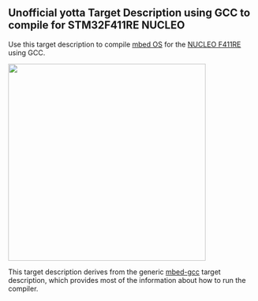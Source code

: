 ## Unofficial yotta Target Description using GCC to compile for STM32F411RE NUCLEO

Use this target description to compile [mbed
OS](http://www.mbed.com/en/development/software/mbed-os/) for the [NUCLEO F411RE](http://www.mbed.com/en/development/hardware/boards/)
using GCC.

<img src="https://developer.mbed.org/media/cache/platforms/250x184xnucleo-F4_1.jpg.250x250_q85.jpg.pagespeed.ic.GvqJzAZcoN.webp" width="400">

This target description derives from the generic
[mbed-gcc](https://github.com/ARMmbed/target-mbed-gcc) target description,
which provides most of the information about how to run the compiler.
